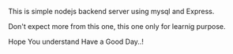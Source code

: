 This is simple nodejs backend server using mysql and Express.

Don't expect more from this one, this one only for learnig purpose.


Hope You understand
Have a Good Day..!